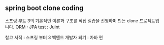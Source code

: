 ## spring boot clone coding ##

스프링 부트 3의 기본적인 이론과 구조를 직접 실습을 진행하며 만든 clone 프로젝트입니다.
ORM : JPA
test : Juint


참고 서적 : 스프링 부터 3 백엔드 개발자 되기 : 자바 편
